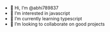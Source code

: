 - 👋 Hi, I’m @abhi789837
- 👀 I’m interested in javascript
- 🌱 I’m currently learning typescript
- 💞️ I’m looking to collaborate on good projects


